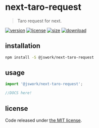 # next-taro-request
> Taro request for next.

[![version][version-image]][version-url]
[![license][license-image]][license-url]
[![size][size-image]][size-url]
[![download][download-image]][download-url]

## installation
```bash
npm install -S @jswork/next-taro-request
```

## usage
```js
import '@jswork/next-taro-request';

//DOCS here!
```

## license
Code released under [the MIT license](https://github.com/afeiship/next-taro-request/blob/master/LICENSE.txt).

[version-image]: https://img.shields.io/npm/v/@jswork/next-taro-request
[version-url]: https://npmjs.org/package/@jswork/next-taro-request

[license-image]: https://img.shields.io/npm/l/@jswork/next-taro-request
[license-url]: https://github.com/afeiship/next-taro-request/blob/master/LICENSE.txt

[size-image]: https://img.shields.io/bundlephobia/minzip/@jswork/next-taro-request
[size-url]: https://github.com/afeiship/next-taro-request/blob/master/dist/next-taro-request.min.js

[download-image]: https://img.shields.io/npm/dm/@jswork/next-taro-request
[download-url]: https://www.npmjs.com/package/@jswork/next-taro-request
